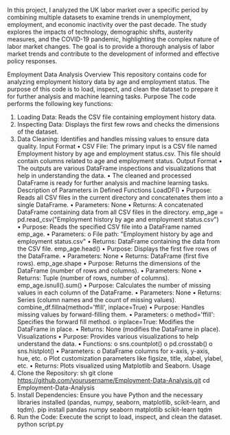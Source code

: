 In this project, I analyzed the UK labor market over a specific period by combining multiple datasets to examine trends in unemployment, employment, and economic inactivity over the past decade. The study explores the impacts of technology, demographic shifts, austerity measures, and the COVID-19 pandemic, highlighting the complex nature of labor market changes. The goal is to provide a thorough analysis of labor market trends and contribute to the development of informed and effective policy responses.

Employment Data Analysis
Overview
This repository contains code for analyzing employment history data by age and employment status. The purpose of this code is to load, inspect, and clean the dataset to prepare it for further analysis and machine learning tasks.
Purpose
The code performs the following key functions:
1.	Loading Data: Reads the CSV file containing employment history data.
2.	Inspecting Data: Displays the first few rows and checks the dimensions of the dataset.
3.	Data Cleaning: Identifies and handles missing values to ensure data quality.
Input Format
•	CSV File: The primary input is a CSV file named Employment history by age and employment status.csv. This file should contain columns related to age and employment status.
Output Format
•	The outputs are various DataFrame inspections and visualizations that help in understanding the data.
•	The cleaned and processed DataFrame is ready for further analysis and machine learning tasks.
Description of Parameters in Defined Functions
LoadDF()
•	Purpose: Reads all CSV files in the current directory and concatenates them into a single DataFrame.
•	Parameters: None
•	Returns: A concatenated DataFrame containing data from all CSV files in the directory.
emp_age = pd.read_csv("Employment history by age and employment status.csv")
•	Purpose: Reads the specified CSV file into a DataFrame named emp_age.
•	Parameters:
o	File path: "Employment history by age and employment status.csv"
•	Returns: DataFrame containing the data from the CSV file.
emp_age.head()
•	Purpose: Displays the first five rows of the DataFrame.
•	Parameters: None
•	Returns: DataFrame (first five rows).
emp_age.shape
•	Purpose: Returns the dimensions of the DataFrame (number of rows and columns).
•	Parameters: None
•	Returns: Tuple (number of rows, number of columns).
emp_age.isnull().sum()
•	Purpose: Calculates the number of missing values in each column of the DataFrame.
•	Parameters: None
•	Returns: Series (column names and the count of missing values).
combine_df.fillna(method='ffill', inplace=True)
•	Purpose: Handles missing values by forward-filling them.
•	Parameters:
o	method='ffill': Specifies the forward fill method.
o	inplace=True: Modifies the DataFrame in place.
•	Returns: None (modifies the DataFrame in place).
Visualizations
•	Purpose: Provides various visualizations to help understand the data.
•	Functions:
o	sns.countplot()
o	pd.crosstab()
o	sns.histplot()
•	Parameters:
o	DataFrame columns for x-axis, y-axis, hue, etc.
o	Plot customization parameters like figsize, title, xlabel, ylabel, etc.
•	Returns: Plots visualized using Matplotlib and Seaborn.
Usage
1.	Clone the Repository:
sh
git clone https://github.com/yourusername/Employment-Data-Analysis.git
cd Employment-Data-Analysis
2.	Install Dependencies: Ensure you have Python and the necessary libraries installed (pandas, numpy, seaborn, matplotlib, scikit-learn, and tqdm).
pip install pandas numpy seaborn matplotlib scikit-learn tqdm
3.	 Run the Code: Execute the script to load, inspect, and clean the dataset.
python script.py



